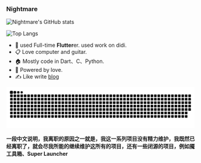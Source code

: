 ### Nightmare
![Nightmare's GitHub stats](https://github-readme-stats.vercel.app/api?username=mengyanshou&count_private=true&show_icons=true)

![Top Langs](https://github-readme-stats.vercel.app/api/top-langs/?username=mengyanshou&count_private=true&hide=glsl&langs_count=4&layout=compact)

- 🌱 used Full-time **Flutter**er. used work on didi.
- 📋 Love computer and guitar.
- 🏠 Mostly code in Dart、C、Python.
- 🚀 Powered by love.
- ✍️ Like write [blog](https://nightmare.press/blog/)

![](https://raw.githubusercontent.com/mengyanshou/mengyanshou/output/github-contribution-grid-snake.svg)


**一段中文说明，我离职的原因之一就是，我这一系列项目没有精力维护，我既然已经离职了，就会尽我所能的继续维护这所有的项目，还有一些闭源的项目，例如魇工具箱、Super Launcher**